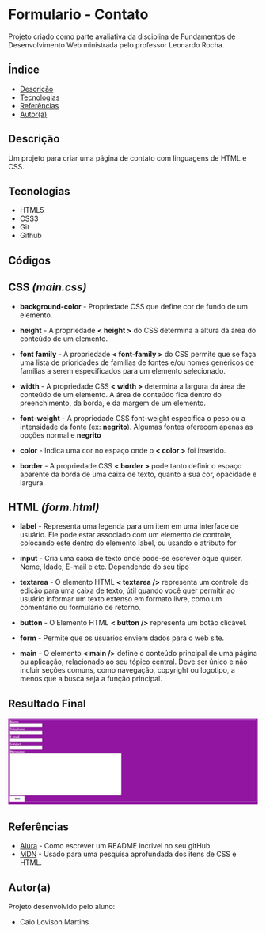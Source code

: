 # Formulario - Contato
 
Projeto criado como parte avaliativa da disciplina de Fundamentos de Desenvolvimento Web ministrada pelo professor Leonardo Rocha.
 
## Índice
* [Descrição](#descrição)
* [Tecnologias](#tecnologias)
* [Referências](#referências)
* [Autor(a)](#autora)
 
## Descrição
 
Um projeto para criar uma página de contato com linguagens de HTML e CSS.
 
 
## Tecnologias
 
* HTML5
* CSS3
* Git
* Github
 
## Códigos

## **CSS** _(main.css)_
 
* __background-color__ - Propriedade CSS que define cor de fundo de um elemento.
 
* __height__ - A propriedade **< height >** do CSS determina a altura da área do conteúdo de um elemento.
 
* __font family__ - A propriedade **< font-family >** do CSS permite que se faça uma lista de prioridades de familias de fontes e/ou nomes genéricos de famílias a serem especificados para um elemento selecionado.
 
* __width__ - A propriedade CSS **< width >** determina a largura da área de conteúdo de um elemento. A área de conteúdo fica dentro do preenchimento, da borda, e da margem de um elemento.
 
* __font-weight__ - A propriedade CSS font-weight especifica o peso ou a intensidade da fonte (ex: **negrito**). Algumas fontes oferecem apenas as opções normal e **negrito**
 
* __color__ - Indica uma cor no espaço onde o **< color >** foi inserido.
 
* __border__ - A propriedade CSS **< border >** pode tanto definir o espaço aparente da borda de uma caixa de texto, quanto a sua cor, opacidade e largura.

## **HTML** _(form.html)_
    
* **label** - Representa uma legenda para um item em uma interface de usuário. Ele pode estar associado com um elemento de controle, colocando este dentro do elemento label, ou usando o atributo for

* **input** - Cria uma caixa de texto onde pode-se escrever oque quiser. Nome, Idade, E-mail e etc. Dependendo do seu tipo

* **textarea** - O elemento HTML **< textarea />** representa um controle de edição para uma caixa de texto, útil quando você quer permitir ao usuário informar um texto extenso em formato livre, como um comentário ou formulário de retorno.

* **button** - O Elemento HTML **< button />** representa um botão clicável.

* **form** - Permite que os usuarios enviem dados para o web site.

* **main** - O elemento **< main />** define o conteúdo principal de uma página ou aplicação, relacionado ao seu tópico central. Deve ser único e não incluir seções comuns, como navegação, copyright ou logotipo, a menos que a busca seja a função principal.

## Resultado Final
 
![Resultado final do projeto](img/Resultado%20Final.png)
 
## Referências
 
* [Alura](https://www.alura.com.br/artigos/escrever-bom-readme) - Como escrever um README incrivel no seu gitHub
* [MDN](https://developer.mozilla.org/pt-BR/) - Usado para uma pesquisa aprofundada dos itens de CSS e HTML.
 
## Autor(a)
 
Projeto desenvolvido pelo aluno:
 
* Caio Lovison Martins